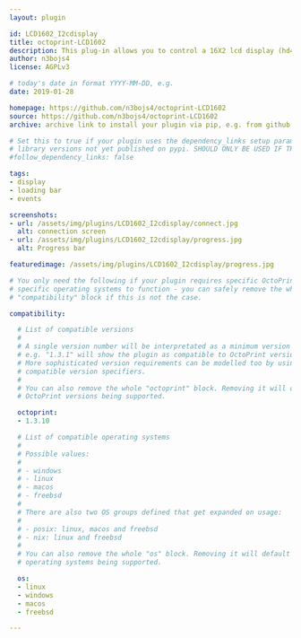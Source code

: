 ```yaml
---
layout: plugin

id: LCD1602_I2cdisplay
title: octoprint-LCD1602
description: This plug-in allows you to control a 16X2 lcd display (hd44780 connected to port I2C) to display the octoprint status. It is useful for people like me who have a printer without a display. It indicates on which port the printer is connected, the progress of printing. It also displays the remaining print time (thanks to a simple method).
author: n3bojs4
license: AGPLv3

# today's date in format YYYY-MM-DD, e.g.
date: 2019-01-28

homepage: https://github.com/n3bojs4/octoprint-LCD1602
source: https://github.com/n3bojs4/octoprint-LCD1602
archive: archive link to install your plugin via pip, e.g. from github: https://github.com/n3bojs4/OctoPrint-Lcd1602/archive/master.zip

# Set this to true if your plugin uses the dependency_links setup parameter to include
# library versions not yet published on pypi. SHOULD ONLY BE USED IF THERE IS NO OTHER OPTION!
#follow_dependency_links: false

tags:
- display
- loading bar
- events

screenshots:
- url: /assets/img/plugins/LCD1602_I2cdisplay/connect.jpg
  alt: connection screen
- url: /assets/img/plugins/LCD1602_I2cdisplay/progress.jpg
  alt: Progress bar

featuredimage: /assets/img/plugins/LCD1602_I2cdisplay/progress.jpg

# You only need the following if your plugin requires specific OctoPrint versions or
# specific operating systems to function - you can safely remove the whole
# "compatibility" block if this is not the case.

compatibility:

  # List of compatible versions
  #
  # A single version number will be interpretated as a minimum version requirement,
  # e.g. "1.3.1" will show the plugin as compatible to OctoPrint versions 1.3.1 and up.
  # More sophisticated version requirements can be modelled too by using PEP440
  # compatible version specifiers.
  #
  # You can also remove the whole "octoprint" block. Removing it will default to all
  # OctoPrint versions being supported.

  octoprint:
  - 1.3.10

  # List of compatible operating systems
  #
  # Possible values:
  #
  # - windows
  # - linux
  # - macos
  # - freebsd
  #
  # There are also two OS groups defined that get expanded on usage:
  #
  # - posix: linux, macos and freebsd
  # - nix: linux and freebsd
  #
  # You can also remove the whole "os" block. Removing it will default to all
  # operating systems being supported.

  os:
  - linux
  - windows
  - macos
  - freebsd

---
```

